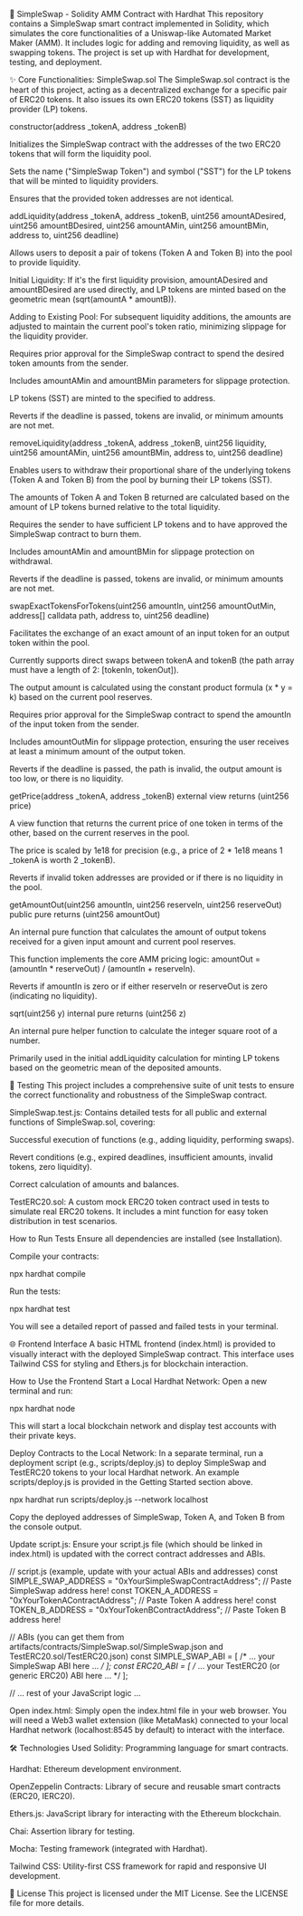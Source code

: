 🚀 SimpleSwap - Solidity AMM Contract with Hardhat
This repository contains a SimpleSwap smart contract implemented in Solidity, which simulates the core functionalities of a Uniswap-like Automated Market Maker (AMM). It includes logic for adding and removing liquidity, as well as swapping tokens. The project is set up with Hardhat for development, testing, and deployment.

✨ Core Functionalities: SimpleSwap.sol
The SimpleSwap.sol contract is the heart of this project, acting as a decentralized exchange for a specific pair of ERC20 tokens. It also issues its own ERC20 tokens (SST) as liquidity provider (LP) tokens.

constructor(address _tokenA, address _tokenB)

Initializes the SimpleSwap contract with the addresses of the two ERC20 tokens that will form the liquidity pool.

Sets the name ("SimpleSwap Token") and symbol ("SST") for the LP tokens that will be minted to liquidity providers.

Ensures that the provided token addresses are not identical.

addLiquidity(address _tokenA, address _tokenB, uint256 amountADesired, uint256 amountBDesired, uint256 amountAMin, uint256 amountBMin, address to, uint256 deadline)

Allows users to deposit a pair of tokens (Token A and Token B) into the pool to provide liquidity.

Initial Liquidity: If it's the first liquidity provision, amountADesired and amountBDesired are used directly, and LP tokens are minted based on the geometric mean (sqrt(amountA * amountB)).

Adding to Existing Pool: For subsequent liquidity additions, the amounts are adjusted to maintain the current pool's token ratio, minimizing slippage for the liquidity provider.

Requires prior approval for the SimpleSwap contract to spend the desired token amounts from the sender.

Includes amountAMin and amountBMin parameters for slippage protection.

LP tokens (SST) are minted to the specified to address.

Reverts if the deadline is passed, tokens are invalid, or minimum amounts are not met.

removeLiquidity(address _tokenA, address _tokenB, uint256 liquidity, uint256 amountAMin, uint256 amountBMin, address to, uint256 deadline)

Enables users to withdraw their proportional share of the underlying tokens (Token A and Token B) from the pool by burning their LP tokens (SST).

The amounts of Token A and Token B returned are calculated based on the amount of LP tokens burned relative to the total liquidity.

Requires the sender to have sufficient LP tokens and to have approved the SimpleSwap contract to burn them.

Includes amountAMin and amountBMin for slippage protection on withdrawal.

Reverts if the deadline is passed, tokens are invalid, or minimum amounts are not met.

swapExactTokensForTokens(uint256 amountIn, uint256 amountOutMin, address[] calldata path, address to, uint256 deadline)

Facilitates the exchange of an exact amount of an input token for an output token within the pool.

Currently supports direct swaps between tokenA and tokenB (the path array must have a length of 2: [tokenIn, tokenOut]).

The output amount is calculated using the constant product formula (x * y = k) based on the current pool reserves.

Requires prior approval for the SimpleSwap contract to spend the amountIn of the input token from the sender.

Includes amountOutMin for slippage protection, ensuring the user receives at least a minimum amount of the output token.

Reverts if the deadline is passed, the path is invalid, the output amount is too low, or there is no liquidity.

getPrice(address _tokenA, address _tokenB) external view returns (uint256 price)

A view function that returns the current price of one token in terms of the other, based on the current reserves in the pool.

The price is scaled by 1e18 for precision (e.g., a price of 2 * 1e18 means 1 _tokenA is worth 2 _tokenB).

Reverts if invalid token addresses are provided or if there is no liquidity in the pool.

getAmountOut(uint256 amountIn, uint256 reserveIn, uint256 reserveOut) public pure returns (uint256 amountOut)

An internal pure function that calculates the amount of output tokens received for a given input amount and current pool reserves.

This function implements the core AMM pricing logic: amountOut = (amountIn * reserveOut) / (amountIn + reserveIn).

Reverts if amountIn is zero or if either reserveIn or reserveOut is zero (indicating no liquidity).

sqrt(uint256 y) internal pure returns (uint256 z)

An internal pure helper function to calculate the integer square root of a number.

Primarily used in the initial addLiquidity calculation for minting LP tokens based on the geometric mean of the deposited amounts.

🧪 Testing
This project includes a comprehensive suite of unit tests to ensure the correct functionality and robustness of the SimpleSwap contract.

SimpleSwap.test.js: Contains detailed tests for all public and external functions of SimpleSwap.sol, covering:

Successful execution of functions (e.g., adding liquidity, performing swaps).

Revert conditions (e.g., expired deadlines, insufficient amounts, invalid tokens, zero liquidity).

Correct calculation of amounts and balances.

TestERC20.sol: A custom mock ERC20 token contract used in tests to simulate real ERC20 tokens. It includes a mint function for easy token distribution in test scenarios.

How to Run Tests
Ensure all dependencies are installed (see Installation).

Compile your contracts:

npx hardhat compile

Run the tests:

npx hardhat test

You will see a detailed report of passed and failed tests in your terminal.

🌐 Frontend Interface
A basic HTML frontend (index.html) is provided to visually interact with the deployed SimpleSwap contract. This interface uses Tailwind CSS for styling and Ethers.js for blockchain interaction.

How to Use the Frontend
Start a Local Hardhat Network:
Open a new terminal and run:

npx hardhat node

This will start a local blockchain network and display test accounts with their private keys.

Deploy Contracts to the Local Network:
In a separate terminal, run a deployment script (e.g., scripts/deploy.js) to deploy SimpleSwap and TestERC20 tokens to your local Hardhat network. An example scripts/deploy.js is provided in the Getting Started section above.

npx hardhat run scripts/deploy.js --network localhost

Copy the deployed addresses of SimpleSwap, Token A, and Token B from the console output.

Update script.js:
Ensure your script.js file (which should be linked in index.html) is updated with the correct contract addresses and ABIs.

// script.js (example, update with your actual ABIs and addresses)
const SIMPLE_SWAP_ADDRESS = "0xYourSimpleSwapContractAddress"; // Paste SimpleSwap address here!
const TOKEN_A_ADDRESS = "0xYourTokenAContractAddress";       // Paste Token A address here!
const TOKEN_B_ADDRESS = "0xYourTokenBContractAddress";       // Paste Token B address here!

// ABIs (you can get them from artifacts/contracts/SimpleSwap.sol/SimpleSwap.json and TestERC20.sol/TestERC20.json)
const SIMPLE_SWAP_ABI = [ /* ... your SimpleSwap ABI here ... */ ];
const ERC20_ABI = [ /* ... your TestERC20 (or generic ERC20) ABI here ... */ ];

// ... rest of your JavaScript logic ...

Open index.html:
Simply open the index.html file in your web browser. You will need a Web3 wallet extension (like MetaMask) connected to your local Hardhat network (localhost:8545 by default) to interact with the interface.

🛠️ Technologies Used
Solidity: Programming language for smart contracts.

Hardhat: Ethereum development environment.

OpenZeppelin Contracts: Library of secure and reusable smart contracts (ERC20, IERC20).

Ethers.js: JavaScript library for interacting with the Ethereum blockchain.

Chai: Assertion library for testing.

Mocha: Testing framework (integrated with Hardhat).

Tailwind CSS: Utility-first CSS framework for rapid and responsive UI development.

📄 License
This project is licensed under the MIT License. See the LICENSE file for more details.